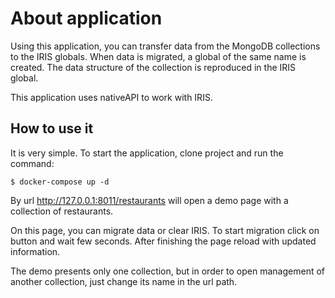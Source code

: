 # About application
Using this application, you can transfer data from the MongoDB collections to the IRIS globals. When data is migrated, a global of the same name is created. The data structure of the collection is reproduced in the IRIS global.

This application uses nativeAPI to work with IRIS.
## How to use it
It is very simple. To start the application, clone project and run the command:
```
$ docker-compose up -d
```

By url http://127.0.0.1:8011/restaurants will open a demo page with a collection of restaurants. 

On this page, you can migrate data or clear IRIS.
To start migration click on button and wait few seconds. After finishing the page reload with updated information.

The demo presents only one collection, but in order to open management of another collection, just change its name in the url path.
